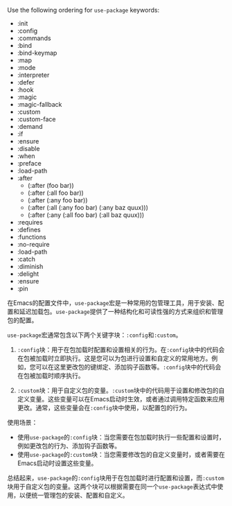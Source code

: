 Use the following ordering for `use-package` keywords:

- :init 
- :config
- :commands
- :bind
- :bind-keymap
- :map
- :mode
- :interpreter
- :defer
- :hook
- :magic
- :magic-fallback
- :custom
- :custom-face
- :demand
- :if
- :ensure
- :disable
- :when
- :preface
- :load-path
- :after
  - (:after (foo bar))
  - (:after (:all foo bar))
  - (:after (:any foo bar))
  - (:after (:all (:any foo bar) (:any baz quux)))
  - (:after (:any (:all foo bar) (:all baz quux)))
- :requires
- :defines
- :functions
- :no-require
- :load-path
- :catch
- :diminish
- :delight
- :ensure
- :pin


在Emacs的配置文件中，`use-package`宏是一种常用的包管理工具，用于安装、配置和延迟加载包。`use-package`提供了一种结构化和可读性强的方式来组织和管理包的配置。

`use-package`宏通常包含以下两个关键字块：`:config`和`:custom`。

1. `:config`块：用于在包加载时配置和设置相关的行为。在`:config`块中的代码会在包被加载时立即执行。这是您可以为包进行设置和自定义的常用地方。例如，您可以在这里更改包的键绑定、添加钩子函数等。`:config`块中的代码会在包被加载时顺序执行。

2. `:custom`块：用于自定义包的变量。`:custom`块中的代码用于设置和修改包的自定义变量。这些变量可以在Emacs启动时生效，或者通过调用特定函数来应用更改。通常，这些变量会在`:config`块中使用，以配置包的行为。

使用场景：
- 使用`use-package`的`:config`块：当您需要在包加载时执行一些配置和设置时，例如更改包的行为、添加钩子函数等。
- 使用`use-package`的`:custom`块：当您需要修改包的自定义变量时，或者需要在Emacs启动时设置这些变量。

总结起来，`use-package`的`:config`块用于在包加载时进行配置和设置，而`:custom`块用于自定义包的变量。这两个块可以根据需要在同一个`use-package`表达式中使用，以便统一管理包的安装、配置和自定义。
